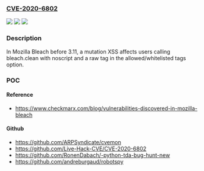 ### [CVE-2020-6802](https://cve.mitre.org/cgi-bin/cvename.cgi?name=CVE-2020-6802)
![](https://img.shields.io/static/v1?label=Product&message=Mozilla%20Bleach&color=blue)
![](https://img.shields.io/static/v1?label=Version&message=%3C%3D3.10%20&color=brightgreen)
![](https://img.shields.io/static/v1?label=Vulnerability&message=mutation%20XSS&color=brightgreen)

### Description

In Mozilla Bleach before 3.11, a mutation XSS affects users calling bleach.clean with noscript and a raw tag in the allowed/whitelisted tags option.

### POC

#### Reference
- https://www.checkmarx.com/blog/vulnerabilities-discovered-in-mozilla-bleach

#### Github
- https://github.com/ARPSyndicate/cvemon
- https://github.com/Live-Hack-CVE/CVE-2020-6802
- https://github.com/RonenDabach/-python-tda-bug-hunt-new
- https://github.com/andreburgaud/robotspy

